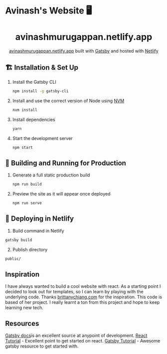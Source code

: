 # Avinash's Website 🖥️
<h1 align="center">
  avinashmurugappan.netlify.app 
</h1>
<p align="center">
   <a href="https://avinashmurugappan.netlify.app/" target="_blank">avinashmurugappan.netlify.app</a> built with <a href="https://www.gatsbyjs.org/" target="_blank">Gatsby</a> and hosted with <a href="https://www.netlify.com/" target="_blank">Netlify</a>
</p>

## 🏗️ Installation & Set Up

1. Install the Gatsby CLI

   ```sh
   npm install -g gatsby-cli
   ```

2. Install and use the correct version of Node using [NVM](https://github.com/nvm-sh/nvm)

   ```sh
   nvm install
   ```

3. Install dependencies

   ```sh
   yarn
   ```

4. Start the development server

   ```sh
   npm start
   ```

## 🚀 Building and Running for Production

1. Generate a full static production build

   ```sh
   npm run build
   ```

1. Preview the site as it will appear once deployed

   ```sh
   npm run serve
   ```
   
 ## 🚀 Deploying in Netlify
 
 1. Build command in Netlify
 
 ```sh
 gatsby build
 ```
 
 2. Publish directory
 
 ```sh
 public/
 ```
 
## Inspiration

I have always wanted to build a cool website with react. As a starting point I decided to look out for templates, so I can learn by playing with the underlying code. Thanks [brittanychiang.com](https://brittanychiang.com) for the inspiration. This code is based of her project. I really learnt a ton from this project and hope to keep learning new tech.

## Resources
[Gatsby docs](https://www.gatsbyjs.org/docs/)is an excellent source at anypoint of development.
[React Tutorial](https://youtu.be/Ke90Tje7VS0) - Excellent point to get started on react.
[Gatsby Tutorial](https://youtu.be/6YhqQ2ZW1sc) - Awesome gatsby resource to get started with.
